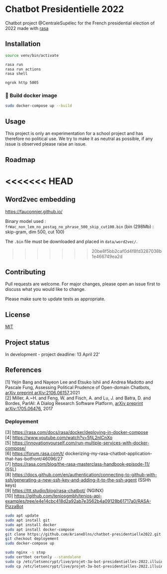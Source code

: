 # Chatbot Presidentielle 2022
Chatbot project @CentraleSupélec for the French presidential election of 2022 made with [rasa](https://rasa.com/)

## Installation
```bash 
source venv/bin/activate
```

```bash 
rasa run 
rasa run actions
rasa shell
```

```bash 
ngrok http 5005
```
### :whale: Build docker image

```bash
sudo docker-compose up --build
```

## Usage
This project is only an experimentation for a school project and has therefore no political use. We try to make it as neutral as possible, if any issue is observed please raise an issue. 

## Roadmap

<<<<<<< HEAD
=======
## Word2vec embedding

https://fauconnier.github.io/

Binary model used : `frWac_non_lem_no_postag_no_phrase_500_skip_cut100.bin` (bin (298Mb) : skip-gram, dim 500, cut 100)

The `.bin` file must be downloaded and placed in `data/word2vec/`.


>>>>>>> 20be8f5bb2caf0d4f8fd3287038b1e466749ea2d
## Contributing
Pull requests are welcome. For major changes, please open an issue first to discuss what you would like to change.

Please make sure to update tests as appropriate.

## License
[MIT]()

## Project status
In development - project deadline: 13 April 22'

## References
[1] Yejin Bang and Nayeon Lee and Etsuko Ishii and Andrea Madotto and Pascale Fung, Assessing Political Prudence of Open-domain Chatbots, [arXiv preprint arXiv:2106.06157](https://arxiv.org/abs/2106.06157),2021  
[2] Miller, A.~H. and Feng, W. and Fisch, A. and Lu, J. and Batra, D. and Bordes, ParlAI: A Dialog Research Software Platform, [arXiv preprint arXiv:1705.06476](https://arxiv.org/abs/2004.13637), 2017  

### Deployement 
[3] https://rasa.com/docs/rasa/docker/deploying-in-docker-compose  
[4] https://www.youtube.com/watch?v=5fjL2nICnXo  
[5] https://innovationyourself.com/run-multiple-services-with-docker-compose/  
[6] https://forum.rasa.com/t/ dockerizing-my-rasa-chatbot-application-that-has-botfront/46096/27  
[7] https://rasa.com/blog/the-rasa-masterclass-handbook-episode-11/ (SSL)  
[8] https://docs.github.com/en/authentication/connecting-to-github-with-ssh/generating-a-new-ssh-key-and-adding-it-to-the-ssh-agent (SSHh keys)  
[9] https://ttt.studio/blog/rasa-chatbot/ (NGINX)  
[10] https://github.com/teniosgmbh/tenios-api-examples/tree/e4e14cbc418d2a92ab7e3562b4a09128b61717a0/RASA-PizzaBot

```bash 
sudo apt update
sudo apt install git
sudo apt install docker
sudo apt install docker-compose
git clone https://github.com/ArianeDlns/chatbot-presidentielle2022.git
git checkout deployement 
sudo docker-compose up
```

```bash
sudo nginx -s stop
sudo certbot certonly --standalone
sudo cp /etc/letsencrypt/live/projet-3a-bot-presidentielles-2022.illuin-tech.com/fullchain.pem ./certs
sudo cp /etc/letsencrypt/live/projet-3a-bot-presidentielles-2022.illuin-tech.com/privkey.pem ./certs
```
